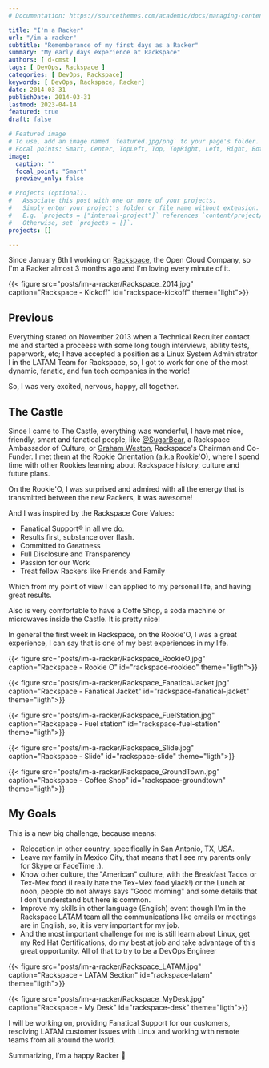 ```yaml
---
# Documentation: https://sourcethemes.com/academic/docs/managing-content/

title: "I'm a Racker"
url: "/im-a-racker"
subtitle: "Rememberance of my first days as a Racker"
summary: "My early days experience at Rackspace"
authors: [ d-cmst ]
tags: [ DevOps, Rackspace ]
categories: [ DevOps, Rackspace]
keywords: [ DevOps, Rackspace, Racker]
date: 2014-03-31
publishDate: 2014-03-31
lastmod: 2023-04-14
featured: true
draft: false

# Featured image
# To use, add an image named `featured.jpg/png` to your page's folder.
# Focal points: Smart, Center, TopLeft, Top, TopRight, Left, Right, BottomLeft, Bottom, BottomRight.
image:
  caption: ""
  focal_point: "Smart"
  preview_only: false

# Projects (optional).
#   Associate this post with one or more of your projects.
#   Simply enter your project's folder or file name without extension.
#   E.g. `projects = ["internal-project"]` references `content/project/deep-learning/index.md`.
#   Otherwise, set `projects = []`.
projects: []

---
```


Since January 6th I working on [Rackspace](http://www.rackspace.com/), the Open Cloud Company, so I'm a Racker almost 3 months ago and I'm loving every minute of it.

{{< figure src="posts/im-a-racker/Rackspace_2014.jpg" caption="Rackspace - Kickoff" id="rackspace-kickoff" theme="light">}}

## Previous

Everything stared on November 2013 when a Technical Recruiter contact me and started a proceess with some long tough interviews, ability tests, paperwork, etc;
I have accepted a position as a Linux System Administrator I in the LATAM Team for Rackspace, so, I got to work for one of the most dynamic, fanatic, and fun tech companies in the world!

So, I was very excited, nervous, happy, all together.

## The Castle

Since I came to The Castle, everything was wonderful, I have met nice, friendly, smart and fanatical people,
like [@SugarBear](https://twitter.com/rackersugarbear), a Rackspace Ambassador of Culture, or [Graham Weston](https://twitter.com/gweston), Rackspace's Chairman and Co-Funder.
I met them at the Rookie Orientation (a.k.a Rookie'O), where I spend time with other Rookies learning about Rackspace history, culture and future plans.

On the Rookie'O, I was surprised and admired with all the energy that is transmitted between the new Rackers, it was awesome!

And I was inspired by the Rackspace Core Values:

- Fanatical Support® in all we do.
- Results first, substance over flash.
- Committed to Greatness
- Full Disclosure and Transparency
- Passion for our Work
- Treat fellow Rackers like Friends and Family

Which from my point of view I can applied to my personal life, and having great results.

Also is very comfortable to have a Coffe Shop, a soda machine or microwaves inside the Castle. It is pretty nice!

In general the first week in Rackspace, on the Rookie'O, I was a great experience, I can say that is one of my best experiences in my life.

{{< figure src="posts/im-a-racker/Rackspace_RookieO.jpg" caption="Rackspace - Rookie O" id="rackspace-rookieo" theme="ligth">}}

{{< figure src="posts/im-a-racker/Rackspace_FanaticalJacket.jpg" caption="Rackspace - Fanatical Jacket" id="rackspace-fanatical-jacket" theme="ligth">}}

{{< figure src="posts/im-a-racker/Rackspace_FuelStation.jpg" caption="Rackspace - Fuel station" id="rackspace-fuel-station" theme="ligth">}}

{{< figure src="posts/im-a-racker/Rackspace_Slide.jpg" caption="Rackspace - Slide" id="rackspace-slide" theme="ligth">}}

{{< figure src="posts/im-a-racker/Rackspace_GroundTown.jpg" caption="Rackspace - Coffee Shop" id="rackspace-groundtown" theme="ligth">}}

## My Goals

This is a new big challenge, because means:

- Relocation in other country, specifically in San Antonio, TX, USA.
- Leave my family in Mexico City, that means that I see my parents only for Skype or FaceTime :).
- Know other culture, the "American" culture, with the Breakfast Tacos or Tex-Mex food
  (I really hate the Tex-Mex food yiack!) or the Lunch at noon, people do not always says "Good morning" and
  some details that I don't understand but here is common.
- Improve my skills in other language (English) event though I'm in the Rackspace LATAM team all the communications like emails or meetings are in English, so, it is very important for my job.
- And the most important challenge for me is still learn about Linux, get my Red Hat Certifications, do my best at job and take advantage of this great opportunity. All of that to try to be a DevOps Engineer

{{< figure src="posts/im-a-racker/Rackspace_LATAM.jpg" caption="Rackspace - LATAM Section" id="rackspace-latam" theme="ligth">}}

{{< figure src="posts/im-a-racker/Rackspace_MyDesk.jpg" caption="Rackspace - My Desk" id="rackspace-desk" theme="ligth">}}

I will be working on, providing Fanatical Support for our customers, resolving LATAM customer issues with Linux and working with remote teams from all around the world.

Summarizing, I'm a happy Racker 🙂
